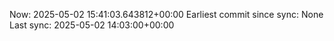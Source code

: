 Now: 2025-05-02 15:41:03.643812+00:00 Earliest commit since sync: None Last sync: 2025-05-02 14:03:00+00:00
